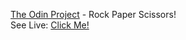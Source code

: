[The Odin Project](https://www.theodinproject.com/paths/foundations/courses/foundations/lessons/rock-paper-scissors) - Rock Paper Scissors!
<br>
See Live: <a href="https://top-rps.netlify.app/">Click Me!</a>
